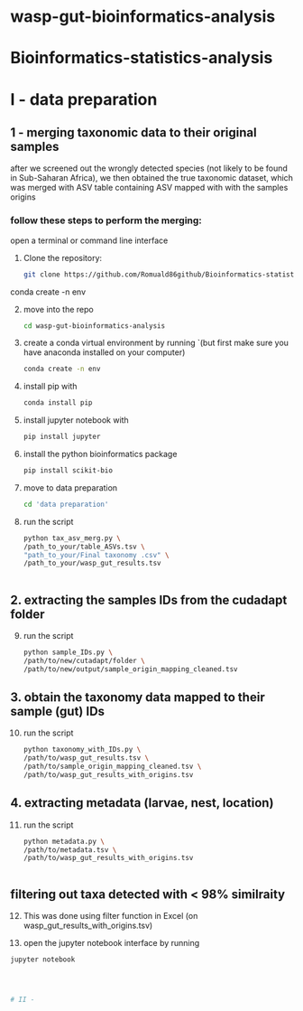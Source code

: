 # wasp-gut-bioinformatics-analysis


# Bioinformatics-statistics-analysis

# I - data preparation

## 1 - merging taxonomic data to their original samples

after we screened out the wrongly detected species (not likely to be found in Sub-Saharan Africa), we then obtained the true taxonomic dataset, which was merged with ASV table containing ASV mapped with with the samples origins

### follow these steps to perform the merging:
open a terminal or command line interface

1. Clone the repository:
   ```bash
   git clone https://github.com/Romuald86github/Bioinformatics-statistics-analysis.git

conda create -n env

2. move into the repo

   ```bash
   cd wasp-gut-bioinformatics-analysis

   
2. create a conda virtual environment by running `(but first make sure you have anaconda installed on your computer)
   ```bash
   conda create -n env 


3. install pip with
   ```bash
   conda install pip
   
4. install jupyter notebook with
   ```bash
   pip install jupyter
   
6. install the python bioinformatics package
   ```bash
   pip install scikit-bio
   
8. move to data preparation
   ```bash
   cd 'data preparation'
9. run the script
   ```bash
   python tax_asv_merg.py \
   /path_to_your/table_ASVs.tsv \
   "path_to_your/Final taxonomy .csv" \
   /path_to_your/wasp_gut_results.tsv
  


## 2. extracting the samples IDs from the cudadapt folder

9. run the script
    ```bash
    python sample_IDs.py \
    /path/to/new/cutadapt/folder \
    /path/to/new/output/sample_origin_mapping_cleaned.tsv

## 3. obtain the taxonomy data mapped to their sample (gut) IDs 

10. run the script
    ```bash
    python taxonomy_with_IDs.py \
    /path/to/wasp_gut_results.tsv \
    /path/to/sample_origin_mapping_cleaned.tsv \
    /path/to/wasp_gut_results_with_origins.tsv


## 4. extracting metadata (larvae, nest, location)

11. run the script
    ```bash
    python metadata.py \
    /path/to/metadata.tsv \
    /path/to/wasp_gut_results_with_origins.tsv



## filtering out taxa detected with < 98% similraity

12. This was done using filter function in Excel (on wasp_gut_results_with_origins.tsv)


11. open the jupyter notebook interface by running 
   ```bash
   jupyter notebook

 


# II - 
